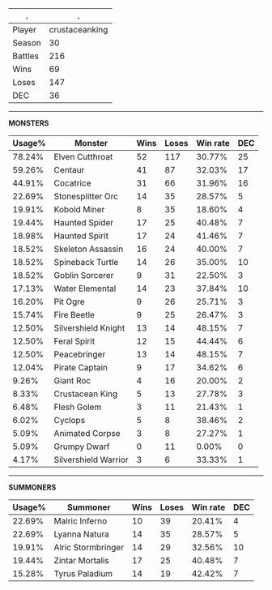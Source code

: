 .|.
|-|-
Player|crustaceanking
Season|30
Battles|216
Wins|69
Loses|147
DEC|36

---
**MONSTERS**

Usage%|Monster|Wins|Loses|Win rate|DEC|
-|-|-|-|-|-|
78.24%|Elven Cutthroat|52|117|30.77%|25|
59.26%|Centaur|41|87|32.03%|17|
44.91%|Cocatrice|31|66|31.96%|16|
22.69%|Stonesplitter Orc|14|35|28.57%|5|
19.91%|Kobold Miner|8|35|18.60%|4|
19.44%|Haunted Spider|17|25|40.48%|7|
18.98%|Haunted Spirit|17|24|41.46%|7|
18.52%|Skeleton Assassin|16|24|40.00%|7|
18.52%|Spineback Turtle|14|26|35.00%|10|
18.52%|Goblin Sorcerer|9|31|22.50%|3|
17.13%|Water Elemental|14|23|37.84%|10|
16.20%|Pit Ogre|9|26|25.71%|3|
15.74%|Fire Beetle|9|25|26.47%|3|
12.50%|Silvershield Knight|13|14|48.15%|7|
12.50%|Feral Spirit|12|15|44.44%|6|
12.50%|Peacebringer|13|14|48.15%|7|
12.04%|Pirate Captain|9|17|34.62%|6|
9.26%|Giant Roc|4|16|20.00%|2|
8.33%|Crustacean King|5|13|27.78%|3|
6.48%|Flesh Golem|3|11|21.43%|1|
6.02%|Cyclops|5|8|38.46%|2|
5.09%|Animated Corpse|3|8|27.27%|1|
5.09%|Grumpy Dwarf|0|11|0.00%|0|
4.17%|Silvershield Warrior|3|6|33.33%|1|

---
**SUMMONERS**

Usage%|Summoner|Wins|Loses|Win rate|DEC|
-|-|-|-|-|-|
22.69%|Malric Inferno|10|39|20.41%|4|
22.69%|Lyanna Natura|14|35|28.57%|5|
19.91%|Alric Stormbringer|14|29|32.56%|10|
19.44%|Zintar Mortalis|17|25|40.48%|7|
15.28%|Tyrus Paladium|14|19|42.42%|7|
